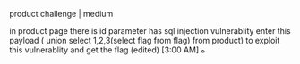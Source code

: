 product challenge | medium

in product page there is id parameter has sql injection vulnerablity enter this payload ( union select 1,2,3(select flag from flag) from product) to exploit this vulnerablity and get the flag (edited)
[3:00 AM]
ه
